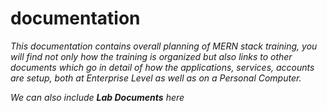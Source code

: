 # documentation
_This documentation contains overall planning of MERN stack training, you will find not only how the training is organized but also links to other documents which go in detail of how the applications, services, accounts are setup, both at Enterprise Level as well as on a Personal Computer._

_We can also include **Lab Documents** here_
